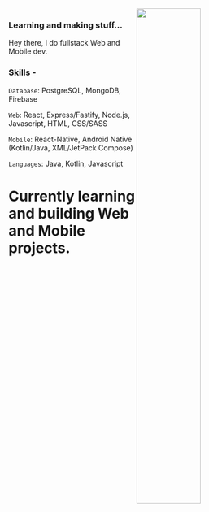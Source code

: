 <img align="right" width="50%" src="https://github.com/Anatame/Anatame/assets/77446233/0b09c630-3916-4edf-adbd-59dd9de2ac55">



### Learning and making stuff...
Hey there, 
I do fullstack Web and Mobile dev. 

### Skills - 
`Database`: PostgreSQL, MongoDB, Firebase

`Web`: React, Express/Fastify, Node.js, Javascript, HTML, CSS/SASS

`Mobile`: React-Native, Android Native (Kotlin/Java, XML/JetPack Compose)

`Languages`: Java, Kotlin, Javascript


# Currently learning and building Web and Mobile projects.

<!--
**Anatame/Anatame** is a ✨ _special_ ✨ repository because its `README.md` (this file) appears on your GitHub profile.

Here are some ideas to get you started:

- 🔭 I’m currently working on ...
- 🌱 I’m currently learning ...
- 👯 I’m looking to collaborate on ...
- 🤔 I’m looking for help with ...
- 💬 Ask me about ...
- 📫 How to reach me: ...
- 😄 Pronouns: ...
- ⚡ Fun fact: ...
-->

